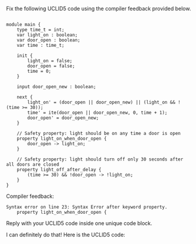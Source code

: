 
Fix the following UCLID5 code using the compiler feedback provided below.

```

module main {
    type time_t = int;
    var light_on : boolean;
    var door_open : boolean;
    var time : time_t;

    init {
        light_on = false;
        door_open = false;
        time = 0;
    }

    input door_open_new : boolean;

    next {
        light_on' = (door_open || door_open_new) || (light_on && !(time >= 30));
        time' = ite(door_open || door_open_new, 0, time + 1);
        door_open' = door_open_new;
    }

    // Safety property: light should be on any time a door is open
    property light_on_when_door_open {
        door_open -> light_on;
    }

    // Safety property: light should turn off only 30 seconds after all doors are closed
    property light_off_after_delay {
        (time >= 30) && !door_open -> !light_on;
    }
}
```

Compiler feedback:

```
Syntax error on line 23: Syntax Error after keyword property.
    property light_on_when_door_open {

```
Reply with your UCLID5 code inside one unique code block.

I can definitely do that! Here is the UCLID5 code:
```
